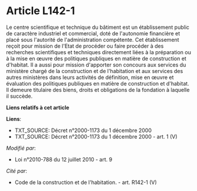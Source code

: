 # Article L142-1

Le centre scientifique et technique du bâtiment est un établissement public de caractère industriel et commercial, doté de
l'autonomie financière et placé sous l'autorité de l'administration compétente. Cet établissement reçoit pour mission de
l'Etat de procéder ou faire procéder à des recherches scientifiques et techniques directement liées à la préparation ou à la
mise en œuvre des politiques publiques en matière de construction et d'habitat. Il a aussi pour mission d'apporter son
concours aux services du ministère chargé de la construction et de l'habitation et aux services des autres ministères dans
leurs activités de définition, mise en œuvre et évaluation des politiques publiques en matière de construction et d'habitat.
Il demeure titulaire des biens, droits et obligations de la fondation à laquelle il succède.

**Liens relatifs à cet article**

**Liens**:

  - TXT_SOURCE: Décret n°2000-1173 du 1 décembre 2000
  - TXT_SOURCE: Décret n°2000-1173 du 1 décembre 2000 - art. 1 (V)

_Modifié par_:

  - Loi n°2010-788 du 12 juillet 2010 - art. 9

_Cité par_:

  - Code de la construction et de l'habitation. - art. R142-1 (V)
